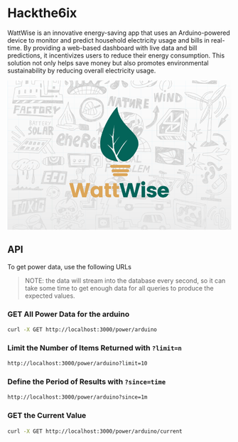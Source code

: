 # Hackthe6ix

WattWise is an innovative energy-saving app that uses an Arduino-powered device to monitor and predict household electricity usage and bills in real-time. By providing a web-based dashboard with live data and bill predictions, it incentivizes users to reduce their energy consumption. This solution not only helps save money but also promotes environmental sustainability by reducing overall electricity usage.

![WattWise logo](./assets/WattWise.png)

## API

To get power data, use the following URLs

> NOTE: the data will stream into the database every second, so it can take some time to get enough data for all queries to produce the expected values.

### GET All Power Data for the arduino

```bash
curl -X GET http://localhost:3000/power/arduino
```

### Limit the Number of Items Returned with `?limit=n`

```bash
http://localhost:3000/power/arduino?limit=10
```

### Define the Period of Results with `?since=time`

```bash
http://localhost:3000/power/arduino?since=1m
```

### GET the Current Value

```bash
curl -X GET http://localhost:3000/power/arduino/current
```

